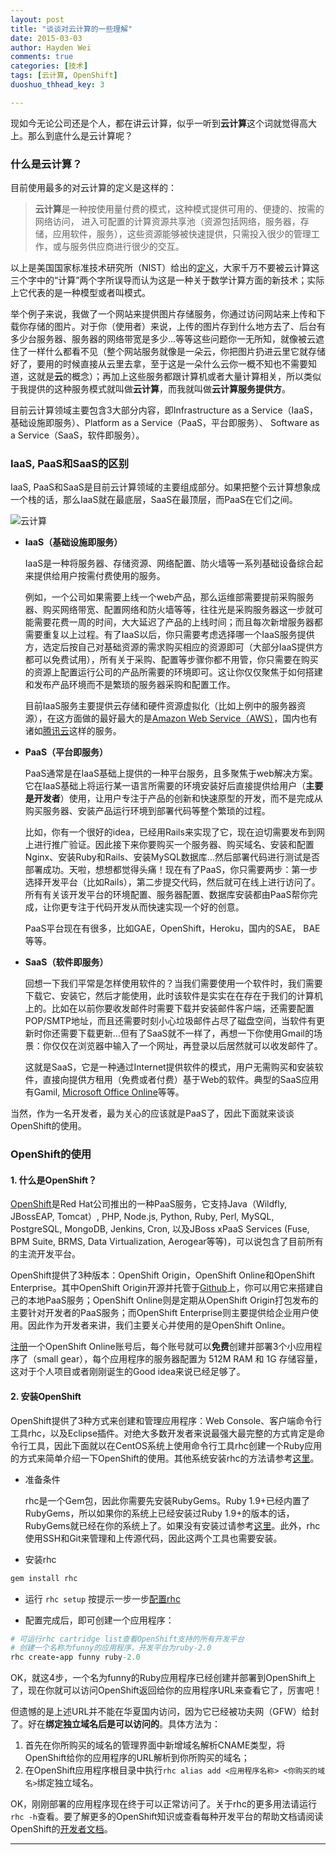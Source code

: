 ```yaml
---
layout: post
title: "谈谈对云计算的一些理解"
date: 2015-03-03
author: Hayden Wei
comments: true
categories: [技术]
tags: [云计算, OpenShift]
duoshuo_thhead_key: 3

---
```

现如今无论公司还是个人，都在讲云计算，似乎一听到**云计算**这个词就觉得高大上。那么到底什么是云计算呢？

### 什么是云计算？

目前使用最多的对云计算的定义是这样的：

> **云计算**是一种按使用量付费的模式，这种模式提供可用的、便捷的、按需的网络访问， 进入可配置的计算资源共享池（资源包括网络，服务器，存储，应用软件，服务），这些资源能够被快速提供，只需投入很少的管理工作，或与服务供应商进行很少的交互。

以上是美国国家标准技术研究所（NIST）给出的[定义][CloudComputing]，大家千万不要被云计算这三个字中的“计算”两个字所误导而认为这是一种关于数学计算方面的新技术；实际上它代表的是一种模型或者叫模式。

举个例子来说，我做了一个网站来提供图片存储服务，你通过访问网站来上传和下载你存储的图片。对于你（使用者）来说，上传的图片存到什么地方去了、后台有多少台服务器、服务器的网络带宽是多少...等等这些问题你一无所知，就像被云遮住了一样什么都看不见（整个网站服务就像是一朵云，你把图片扔进云里它就存储好了，要用的时候直接从云里去拿，至于这是一朵什么云你一概不知也不需要知道，这就是**云**的概念）；再加上这些服务都跟计算机或者大量计算相关，所以类似于我提供的这种服务模式就叫做**云计算**，而我就叫做**云计算服务提供方**。

目前云计算领域主要包含3大部分内容，即Infrastructure as a Service（IaaS，基础设施即服务）、Platform as a Service（PaaS，平台即服务）、 Software as a Service（SaaS，软件即服务）。

### IaaS, PaaS和SaaS的区别

IaaS, PaaS和SaaS是目前云计算领域的主要组成部分。如果把整个云计算想象成一个栈的话，那么IaaS就在最底层，SaaS在最顶层，而PaaS在它们之间。

![云计算](http://7x2vza.com1.z0.glb.clouddn.com/cloud-computing.png)

* **IaaS（基础设施即服务）**

  IaaS是一种将服务器、存储资源、网络配置、防火墙等一系列基础设备综合起来提供给用户按需付费使用的服务。

  例如，一个公司如果需要上线一个web产品，那么运维部需要提前采购服务器、购买网络带宽、配置网络和防火墙等等，往往光是采购服务器这一步就可能需要花费一周的时间，大大延迟了产品的上线时间；而且每次新增服务器都需要重复以上过程。有了IaaS以后，你只需要考虑选择哪一个IaaS服务提供方，选定后按自己对基础资源的需求购买相应的资源即可（大部分IaaS提供方都可以免费试用），所有关于采购、配置等步骤你都不用管，你只需要在购买的资源上配置运行公司的产品所需要的环境即可。这让你仅仅聚焦于如何搭建和发布产品环境而不是繁琐的服务器采购和配置工作。

  目前IaaS服务主要提供云存储和硬件资源虚拟化（比如上例中的服务器资源），在这方面做的最好最大的是[Amazon Web Service（AWS）](http://aws.amazon.com/cn/)，国内也有诸如[腾讯云](http://www.qcloud.com/)这样的服务。

* **PaaS（平台即服务）**

  PaaS通常是在IaaS基础上提供的一种平台服务，且多聚焦于web解决方案。它在IaaS基础上将运行某一语言所需要的环境安装好后直接提供给用户（**主要是开发者**）使用，让用户专注于产品的创新和快速原型的开发，而不是完成从购买服务器、安装产品运行环境到部署代码等整个繁琐的过程。

  比如，你有一个很好的idea，已经用Rails来实现了它，现在迫切需要发布到网上进行推广验证。因此接下来你要购买一个服务器、购买域名、安装和配置Nginx、安装Ruby和Rails、安装MySQL数据库...然后部署代码进行测试是否部署成功。天啦，想想都觉得头痛！现在有了PaaS，你只需要两步：第一步选择开发平台（比如Rails），第二步提交代码，然后就可在线上进行访问了。所有有关该开发平台的环境配置、服务器配置、数据库安装都由PaaS帮你完成，让你更专注于代码开发从而快速实现一个好的创意。

  PaaS平台现在有很多，比如GAE，OpenShift，Heroku，国内的SAE， BAE等等。

* **SaaS（软件即服务）**

	回想一下我们平常是怎样使用软件的？当我们需要使用一个软件时，我们需要下载它、安装它，然后才能使用，此时该软件是实实在在存在于我们的计算机上的。比如在以前你要收发邮件时需要下载并安装邮件客户端，还需要配置POP/SMTP地址，而且还需要时刻小心垃圾邮件占尽了磁盘空间，当软件有更新时你还需要下载更新...但有了SaaS就不一样了，再想一下你使用Gmail的场景：你仅仅在浏览器中输入了一个网址，再登录以后居然就可以收发邮件了。

  这就是SaaS，它是一种通过Internet提供软件的模式，用户无需购买和安装软件，直接向提供方租用（免费或者付费）基于Web的软件。典型的SaaS应用有Gamil, [Microsoft Office Online](https://office.live.com)等等。

当然，作为一名开发者，最为关心的应该就是PaaS了，因此下面就来谈谈OpenShift的使用。

### OpenShift的使用

####  1. 什么是OpenShift？

[OpenShift](https://www.openshift.com/)是Red Hat公司推出的一种PaaS服务，它支持Java（Wildfly, JBossEAP, Tomcat）, PHP, Node.js, Python, Ruby, Perl, MySQL, PostgreSQL, MongoDB, Jenkins, Cron, 以及JBoss xPaaS Services (Fuse, BPM Suite, BRMS, Data Virtualization, Aerogear等等)，可以说包含了目前所有的主流开发平台。

OpenShift提供了3种版本：OpenShift Origin，OpenShift Online和OpenShift Enterprise。其中OpenShift Origin开源并托管于[Github](https://github.com/openshift/origin)上，你可以用它来搭建自己的本地PaaS服务；OpenShift Online则是定期从OpenShift Origin打包发布的主要针对开发者的PaaS服务；而OpenShift Enterprise则主要提供给企业用户使用。因此作为开发者来讲，我们主要关心并使用的是OpenShift Online。

[注册](https://www.openshift.com/app/account/new)一个OpenShift Online账号后，每个账号就可以**免费**创建并部署3个小应用程序了（small gear），每个应用程序的服务器配置为 512M RAM 和 1G 存储容量，这对于个人项目或者刚刚诞生的Good idea来说已经足够了。

#### 2. 安装OpenShift

OpenShift提供了3种方式来创建和管理应用程序：Web Console、客户端命令行工具rhc，以及Eclipse插件。对绝大多数开发者来说最强大最完整的方式肯定是命令行工具，因此下面就以在CentOS系统上使用命令行工具rhc创建一个Ruby应用的方式来简单介绍一下OpenShift的使用。其他系统安装rhc的方法请参考[这里](https://developers.openshift.com/en/managing-client-tools.html)。

* 准备条件

  rhc是一个Gem包，因此你需要先安装RubyGems。Ruby 1.9+已经内置了RubyGems，所以如果你的系统上已经安装过Ruby 1.9+的版本的话，RubyGems就已经在你的系统上了。如果没有安装过请参考[这里](https://rubygems.org/pages/download)。此外，rhc使用SSH和Git来管理和上传源代码，因此这两个工具也需要安装。

* 安装rhc

``` ruby linenos:false
gem install rhc
```

* 运行 `rhc setup` 按提示一步一步[配置rhc](https://developers.openshift.com/en/getting-started-overview.html)

* 配置完成后，即可创建一个应用程序：

``` ruby linenos:false
# 可运行rhc cartridge list查看OpenShift支持的所有开发平台
# 创建一个名称为funny的应用程序，开发平台为ruby-2.0
rhc create-app funny ruby-2.0
```

OK，就这4步，一个名为funny的Ruby应用程序已经创建并部署到OpenShift上了，现在你就可以访问OpenShift返回给你的应用程序URL来查看它了，厉害吧！

但遗憾的是上述URL并不能在华夏国内访问，因为它已经被功夫网（GFW）给封了。好在**绑定独立域名后是可以访问的**。具体方法为：

1. 首先在你所购买的域名的管理界面中新增域名解析CNAME类型，将OpenShift给你的应用程序的URL解析到你所购买的域名；
2. 在OpenShift应用程序根目录中执行`rhc alias add <应用程序名称> <你购买的域名>`绑定独立域名。

OK，刚刚部署的应用程序现在终于可以正常访问了。关于rhc的更多用法请运行`rhc -h`查看。要了解更多的OpenShift知识或查看每种开发平台的帮助文档请阅读OpenShift的[开发者文档](https://developers.openshift.com/)。

---

[CloudComputing]: http://www.nist.gov/itl/cloud/

